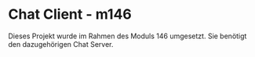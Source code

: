 # Chat Client - m146

Dieses Projekt wurde im Rahmen des Moduls 146 umgesetzt. Sie benötigt den dazugehörigen Chat Server.

